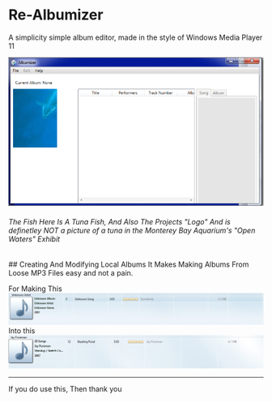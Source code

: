 # Re-Albumizer
A simplicity simple album editor, made in the style of Windows Media Player 11

![image](Albumizer.png)<br>
<h6>The Fish Here Is A Tuna Fish, And Also The Projects "Logo" And is definetley NOT a picture of a tuna in the Monterey Bay Aquarium's "Open Waters" Exhibit</h6>
## Creating And Modifying Local Albums
It Makes Making Albums From Loose MP3 Files easy and not a pain. <br>

For Making This <br>
![Incomplete Album](JayForemanUnComplete.png) <br>
Into this <br>
![Complete Album](JayForemanComplete.png)

---
If you do use this, Then thank you
